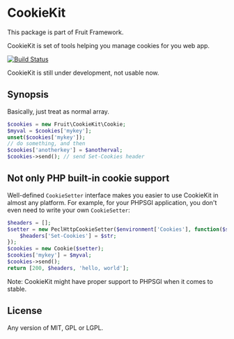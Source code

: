 # CookieKit

This package is part of Fruit Framework.

CookieKit is set of tools helping you manage cookies for you web app.

[![Build Status](https://travis-ci.org/Ronmi/fruit-cookiekit.svg?branch=master)](https://travis-ci.org/Ronmi/fruit-cookiekit)

CookieKit is still under development, not usable now.

## Synopsis

Basically, just treat as normal array.

```php
$cookies = new Fruit\CookieKit\Cookie;
$myval = $cookies['mykey'];
unset($cookies['mykey']);
// do something, and then
$cookies['anotherkey'] = $anotherval;
$cookies->send(); // send Set-Cookies header
```

## Not only PHP built-in cookie support

Well-defined `CookieSetter` interface makes you easier to use CookieKit in almost any platform. For example, for your PHPSGI application, you don't even need to write your own `CookieSetter`:

```php
$headers = [];
$setter = new PeclHttpCookieSetter($environment['Cookies'], function($str) use ($headers) {
	$headers['Set-Cookies'] = $str;
});
$cookies = new Cookie($setter);
$cookies['mykey'] = $myval;
$cookies->send();
return [200, $headers, 'hello, world'];
```

Note: CookieKit might have proper support to PHPSGI when it comes to stable.

## License

Any version of MIT, GPL or LGPL.
